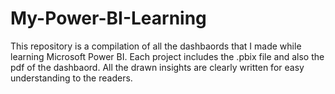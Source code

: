 # My-Power-BI-Learning
This repository is a compilation of all the dashbaords that I made while learning Microsoft Power BI.
Each project includes the .pbix file and also the pdf of the dashbaord.
All the drawn insights are clearly written for easy understanding to the readers.
